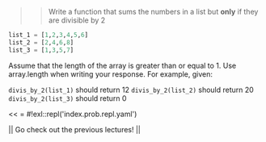 >> Write a function that sums the numbers in a list but **only** if they are divisible by 2 
```python
list_1 = [1,2,3,4,5,6]
list_2 = [2,4,6,8]
list_3 = [1,3,5,7]
```

Assume that the length of the array is greater than or equal to 1. Use array.length when writing your response.
For example, given:


`divis_by_2(list_1)` should return 12
`divis_by_2(list_2)` should return 20
`divis_by_2(list_3)` should return 0


<<
 = #!exl::repl('index.prob.repl.yaml')

 || Go check out the previous lectures! ||
